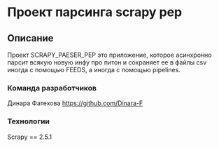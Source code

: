 # Проект парсинга scrapy pep

## Описание

Проект SCRAPY_PAESER_PEP это приложение, которое асинхронно парсит всякую новую инфу про питон и сохраняет ее в файлы csv иногда с помощью FEEDS, а иногда с помощью pipelines.

### Команда разработчиков

Динара Фатехова <https://github.com/Dinara-F>

### Технологии

Scrapy == 2.5.1

